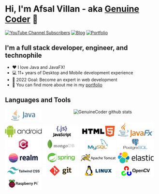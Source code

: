 # Hi, I'm Afsal Villan - aka [Genuine Coder][youtube] 👋 


[![YouTube Channel Subscribers](https://img.shields.io/youtube/channel/subscribers/UCCXbhmjID-T2I0KfuDPbi6A?logo=youtube&logoColor=red&style=for-the-badge)][youtube]
[![Blog](https://img.shields.io/website?label=genuinecoder.com&style=for-the-badge&url=https%3A%2F%2Fgenuinecoder.com)](https://genuinecoder.com)
[![Portfolio](https://img.shields.io/website?label=afsalv.com&style=for-the-badge&url=https%3A%2F%2Fafsalv.com)](https://afsalv.com)

## I'm a full stack developer, engineer, and technophile

- :heart: I love Java and JavaFX!
- :computer: 11+ years of Desktop and Mobile development experience
- 🌱 2022 Goal: Become an expert in web development
- :link: You can find more about me in my [portfolio][website]

## Languages and Tools

<p>
  <img width="55%" align="right" alt="GenuineCoder github stats" src="https://github-readme-stats.vercel.app/api?username=afsalashyana&show_icons=true&hide=contribs,prs,issues&count_private=true&theme=dracula" />
  <p align="left">
    <img src="img/java.png">
    <img src="img/android.png">
    <img src="img/javascript.png">
    <img src="img/html5.png">
    <img src="img/javafx.png">
    <img src="img/cplusplus-updated.png">
    <img src="img/mongodb.png">
    <img src="img/mysql.png">
    <img src="img/postgresql.png">
    <img src="img/realm_db.png">
    <img src="img/spring.png">
    <img src="img/tomcat.png">
    <img src="img/elastic.png">
    <img src="img/tailwind.png">
    <img src="img/git.png">
    <img src="img/linux.png">
    <img src="img/opencv.png">
    <img src="img/raspberrypi.png">
  </p>
</p>


[website]: https://afsalv.com/
[blog]: https://genuinecoder.com/
[youtube]: https://www.youtube.com/c/GenuineCoder
[instagram]: instagram.com/afsalashyana/
[linkedin]: https://www.linkedin.com/in/muhammedafsalvillan/

